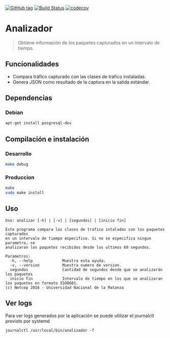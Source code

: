 [![GitHub tag](https://img.shields.io/github/tag/Grupo106/analizador.svg?maxAge=2592000?style=plastic)](https://github.com/Grupo106/analizador/releases)
[![Build Status](https://travis-ci.org/Grupo106/analizador.svg?branch=master)](https://travis-ci.org/Grupo106/analizador)
[![codecov](https://codecov.io/gh/Grupo106/analizador/branch/master/graph/badge.svg)](https://codecov.io/gh/Grupo106/analizador)

Analizador
======================================================
> Obtiene información de los paquetes capturados en un intervalo de tiempo.

Funcionalidades
------------------------------------------------------
* Compara tráfico capturado con las clases de tráfico instaladas.
* Genera JSON como resultado de la captura en la salida estándar.

Dependencias
-------------------------------------------------------
### Debian

```sh
apt-get install posgresql-dev
```

Compilación e instalación
-------------------------------------------------------
### Desarrollo
```sh
make debug
```

### Produccion
```sh
make
sudo make install
```

Uso
-------------------------------------------------------
```
Uso: analizar [-h] | [-v] | [segundos] | [inicio fin]

Este programa compara las clases de trafico intaladas con los paquetes capturados
en un intervalo de tiempo especifico. Si no se especifica ningun parametro, se
analizaran los paquetes recibidos desde los ultimos 60 segundos.

Parametros:
  -h, --help             Muestra esta ayuda.
  -v, --version          Muestra numero de version.
  segundos               Cantidad de segundos desde que se analizarán los paquetes
  inicio fin             Intervalo de tiempo en los que se analizaran los paquetes en formato ISO8601.
(c) Netcop 2016 - Universidad Nacional de la Matanza
```

Ver logs
-------------------------------------------------------
Para ver logs generados por la aplicación se puede utilizar el journalctl
provisto por systemd
```
journalctl /usr/local/bin/analizador -f
```
